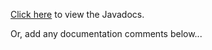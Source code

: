 [Click here](http://www.zipscript.org/layout/frameset.html?http://www.zipscript.org/docs/current/javadoc/index.html) to view the Javadocs.

Or, add any documentation comments below...